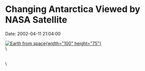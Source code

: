 Changing Antarctica Viewed by NASA Satellite
============================================

Date: 2002-04-11 21:04:00

[![Earth from
space](http://www.jpl.nasa.gov/images/earth/global_climate_change-browse.jpg){width="100"
height="75"}](http://www.jpl.nasa.gov/news/&rn=news.xml&rst=6374)\
\

\
\
